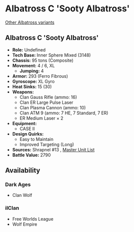 # Albatross C 'Sooty Albatross' 

[Other Albatross variants](../albatross.md) 

## Albatross C 'Sooty Albatross' 

- **Role:** Undefined 
- **Tech Base:** Inner Sphere Mixed (3148) 
- **Chassis:** 95 tons (Composite) 
- **Movement:** 4 / 6, XL 
  - **Jumping:** 4 
- **Armor:** 293 (Ferro Fibrous) 
- **Gyroscope:** XL Gyro 
- **Heat Sinks:** 15 (30) 
- **Weapons:** 
  - Clan Gauss Rifle (ammo: 16) 
  - Clan ER Large Pulse Laser 
  - Clan Plasma Cannon (ammo: 10) 
  - Clan ATM 9 (ammo: 7 HE, 7 Standard, 7 ER) 
  - ER Medium Laser × 2 
- **Equipment:** 
  - CASE II 
- **Design Quirks:** 
  - Easy to Maintain 
  - Improved Targeting (Long) 
- **Sources:** Shrapnel #13 , [Master Unit List](http://masterunitlist.info/Unit/Details/9508) 
- **Battle Value:** 2790 

## Availability 

### Dark Ages 

- Clan Wolf 

### ilClan 

- Free Worlds League 
- Wolf Empire 

